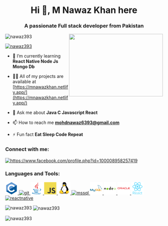 <h1 align="center">Hi 👋, M Nawaz Khan here</h1>
<h3 align="center">A passionate Full stack developer from Pakistan</h3>
<img src="https://dsm01pap001files.storage.live.com/y4mKXaUa7o33okskOM45fnF8Nj7fhVNQcW845-Y4VElEj-u2o9vSslxQ7jPo1T0Q0viHX2AF-gjbwtKTQtRGqEVGPmJcFdR4Tat4zvfeClVy-AUT7jqouSMAdM8W3sasmG_S7GtiyjgGYbyj5W-fQH9HmUQzsYVp9ec-nMoKI4I73gOqGjdVpVfVYEXBeEXYdZ5?width=800&height=600&cropmode=none" width="300" height="200" align="right" />

<p align="left"> <img src="https://komarev.com/ghpvc/?username=nawaz393&label=Profile%20views&color=0e75b6&style=flat" alt="nawaz393" /> </p>

<p align="left"> <a href="https://github.com/ryo-ma/github-profile-trophy"><img src="https://github-profile-trophy.vercel.app/?username=nawaz393" alt="nawaz393" /></a> </p>

- 🌱 I’m currently learning **React Native Node Js Mongo Db**

- 👨‍💻 All of my projects are available at [https://mnawazkhan.netlify.app/](https://mnawazkhan.netlify.app/)

- 💬 Ask me about **Java C Javascript React**

- 📫 How to reach me **mohdnawaz6393@gmail.com**

- ⚡ Fun fact **Eat Sleep Code Repeat**

<h3 align="left">Connect with me:</h3>
<p align="left">
<a href="https://fb.com/https://www.facebook.com/profile.php?id=100008958257419" target="blank"><img align="center" src="https://raw.githubusercontent.com/rahuldkjain/github-profile-readme-generator/master/src/images/icons/Social/facebook.svg" alt="https://www.facebook.com/profile.php?id=100008958257419" height="30" width="40" /></a>
</p>

<h3 align="left">Languages and Tools:</h3>
<p align="left"> <a href="https://www.cprogramming.com/" target="_blank" rel="noreferrer"> <img src="https://raw.githubusercontent.com/devicons/devicon/master/icons/c/c-original.svg" alt="c" width="40" height="40"/> </a> <a href="https://git-scm.com/" target="_blank" rel="noreferrer"> <img src="https://www.vectorlogo.zone/logos/git-scm/git-scm-icon.svg" alt="git" width="40" height="40"/> </a> <a href="https://www.java.com" target="_blank" rel="noreferrer"> <img src="https://raw.githubusercontent.com/devicons/devicon/master/icons/java/java-original.svg" alt="java" width="40" height="40"/> </a> <a href="https://developer.mozilla.org/en-US/docs/Web/JavaScript" target="_blank" rel="noreferrer"> <img src="https://raw.githubusercontent.com/devicons/devicon/master/icons/javascript/javascript-original.svg" alt="javascript" width="40" height="40"/> </a> <a href="https://www.linux.org/" target="_blank" rel="noreferrer"> <img src="https://raw.githubusercontent.com/devicons/devicon/master/icons/linux/linux-original.svg" alt="linux" width="40" height="40"/> </a> <a href="https://www.microsoft.com/en-us/sql-server" target="_blank" rel="noreferrer"> <img src="https://www.svgrepo.com/show/303229/microsoft-sql-server-logo.svg" alt="mssql" width="40" height="40"/> </a> <a href="https://www.mysql.com/" target="_blank" rel="noreferrer"> <img src="https://raw.githubusercontent.com/devicons/devicon/master/icons/mysql/mysql-original-wordmark.svg" alt="mysql" width="40" height="40"/> </a> <a href="https://nodejs.org" target="_blank" rel="noreferrer"> <img src="https://raw.githubusercontent.com/devicons/devicon/master/icons/nodejs/nodejs-original-wordmark.svg" alt="nodejs" width="40" height="40"/> </a> <a href="https://www.oracle.com/" target="_blank" rel="noreferrer"> <img src="https://raw.githubusercontent.com/devicons/devicon/master/icons/oracle/oracle-original.svg" alt="oracle" width="40" height="40"/> </a> <a href="https://reactjs.org/" target="_blank" rel="noreferrer"> <img src="https://raw.githubusercontent.com/devicons/devicon/master/icons/react/react-original-wordmark.svg" alt="react" width="40" height="40"/> </a> <a href="https://reactnative.dev/" target="_blank" rel="noreferrer"> <img src="https://reactnative.dev/img/header_logo.svg" alt="reactnative" width="40" height="40"/> </a> </p>

<p><img align="left" src="https://github-readme-stats.vercel.app/api/top-langs?username=nawaz393&show_icons=true&locale=en&layout=compact" alt="nawaz393" /></p>

<p>&nbsp;<img align="center" src="https://github-readme-stats.vercel.app/api?username=nawaz393&show_icons=true&locale=en" alt="nawaz393" /></p>

<p><img align="center" src="https://github-readme-streak-stats.herokuapp.com/?user=nawaz393&" alt="nawaz393" /></p>
